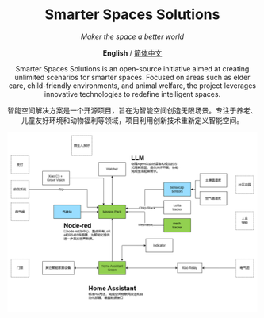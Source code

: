 <div align="center"><a name="readme-top"></a>

# Smarter Spaces Solutions
*Maker the space a better world*

**English** / [简体中文](./README.zh-CN.md)

Smarter Spaces Solutions is an open-source initiative aimed at creating unlimited scenarios for smarter spaces. Focused on areas such as elder care, child-friendly environments, and animal welfare, the project leverages innovative technologies to redefine intelligent spaces.

智能空间解决方案是一个开源项目，旨在为智能空间创造无限场景。专注于养老、儿童友好环境和动物福利等领域，项目利用创新技术重新定义智能空间。

![avatar](https://github.com/Seeed-Studio/Smarter-Spaces-Solutions/blob/main/flowchart.png?raw=true)
